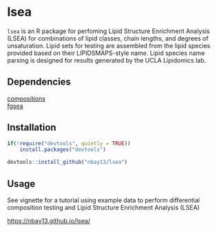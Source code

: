 # lsea

`lsea` is an R package for perfoming Lipid Structure Enrichment Analysis (LSEA) for combinations of lipid classes, chain lengths, and degrees of unsaturation. Lipid sets for testing are assembled from the lipid species provided based on their LIPIDSMAPS-style name. Lipid species name parsing is designed for results generated by the UCLA Lipidomics lab.  

## Dependencies
[compositions](https://cran.r-project.org/web/packages/compositions/index.html) <br />
[fgsea](https://bioconductor.org/packages/release/bioc/html/fgsea.html)

## Installation
```R
if(!require("devtools", quietly = TRUE))
    install.packages("devtools")

devtools::install_github("nbay13/lsea")
```
## Usage
See vignette for a tutorial using example data to perform differential composition testing and Lipid Structure Enrichment Analysis (LSEA)

https://nbay13.github.io/lsea/
